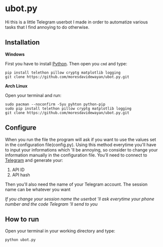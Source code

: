 # ubot.py

Hi this is a little Telegram userbot I made in order to automatize various tasks that I find annoying to do otherwise.

## Installation
**Windows**

First you have to install [Python](https://www.python.org/ftp/python/3.9.0/python-3.9.0-amd64.exe).
Then open you `cmd` and type:

    pip install telethon pillow cryptg matplotlib logging
    git clone https://github.com/moresdavidewayan/ubot.py.git

**Arch Linux**

Open your terminal and run:

    sudo pacman --noconfirm -Syu pyhton python-pip
    sudo pip install telethon pillow cryptg matplotlib logging
    git clone https://github.com/moresdavidewayan/ubot.py.git
## Configure
When you run the file the program will ask if you want to use the values set in the configuration file(config.py). Using this method everytime you'll have to input your informations which 'll be annoying, so consider to change your information manually in the configuration file.
You'll need to connect to [Telegram](https://my.telegram.org) and generate your:
 1. API ID
 2. API hash 

Then you'll also need the name of your Telegram account.
The session name can be whatever you want

*If you change your session name the userbot 'll ask everytime your phone number and the code Telegram 'll send to you*
## How to run
Open your terminal in your working directory and type:

    python ubot.py
